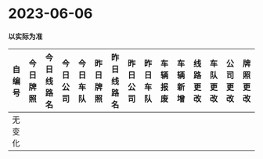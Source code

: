 # 2023-06-06

**以实际为准**

| 自编号      | 今日牌照      | 今日线路名 | 今日公司  | 今日车队 | 昨日牌照      | 昨日线路名   | 昨日公司  | 昨日车队 | 车辆报废  | 车辆新增 | 线路更改  | 车队更改  | 公司更改 | 牌照更改 |
|----------|-----------|-------|-------|------|-----------|---------|-------|------|-------|------|-------|-------|------|------|
| 无变化 |
